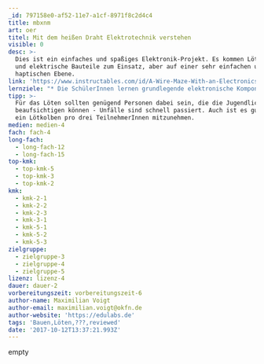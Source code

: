 ```yaml
---
_id: 797158e0-af52-11e7-a1cf-8971f8c2d4c4
title: mbxnm
art: oer
titel: Mit dem heißen Draht Elektrotechnik verstehen
visible: 0
desc: >-
  Dies ist ein einfaches und spaßiges Elektronik-Projekt. Es kommen Lötkolben
  und elektrische Bauteile zum Einsatz, aber auf einer sehr einfachen und
  haptischen Ebene.
link: 'https://www.instructables.com/id/A-Wire-Maze-With-an-Electronics-Twist/'
lernziele: "* Die SchülerInnen lernen grundlegende elektronische Komponenten kennen, einschließlich des Widerstands, Transistors, Transformators und der LED.\r\n* Die SchülerInnen lernen elektromagnetische Induktion und eine Flip-Flop Schaltung kennen. Durch das Verständnis dieser Konzepte sind die SchülerInnen in der Lage, einfache Schaltungen zu analysieren und Fehler zu beheben.\r\n* Die SchülerInnen lernen, mit Hilfe eines Lötkolbens eigene Schaltungen zu bauen.\r\n* Die SchülerInnen entwickeln ein Spielelement und setzen es eigenständig um."
tipp: >-
  Für das Löten sollten genügend Personen dabei sein, die die Jugendlichen
  beaufsichtigen können - Unfälle sind schnell passiert. Auch ist es gut, ca.
  ein Lötkolben pro drei TeilnehmerInnen mitzunehmen.
medien: medien-4
fach: fach-4
long-fach:
  - long-fach-12
  - long-fach-15
top-kmk:
  - top-kmk-5
  - top-kmk-3
  - top-kmk-2
kmk:
  - kmk-2-1
  - kmk-2-2
  - kmk-2-3
  - kmk-3-1
  - kmk-5-1
  - kmk-5-2
  - kmk-5-3
zielgruppe:
  - zielgruppe-3
  - zielgruppe-4
  - zielgruppe-5
lizenz: lizenz-4
dauer: dauer-2
vorbereitungszeit: vorbereitungszeit-6
author-name: Maximilian Voigt
author-email: maximilian.voigt@okfn.de
author-website: 'https://edulabs.de'
tags: 'Bauen,Löten,???,reviewed'
date: '2017-10-12T13:37:21.993Z'
---
```

empty

